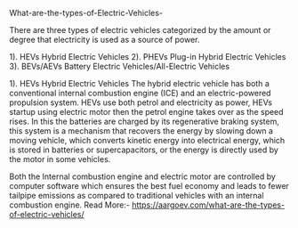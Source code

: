  What-are-the-types-of-Electric-Vehicles-
 
There are three types of electric vehicles categorized by the amount or degree that electricity is used as a source of power.

1). HEVs Hybrid Electric Vehicles
2). PHEVs Plug-in Hybrid Electric Vehicles
3). BEVs/AEVs Battery Electric Vehicles/All-Electric Vehicles  

1). HEVs Hybrid Electric Vehicles
The hybrid electric vehicle has both a conventional internal combustion engine (ICE) and an electric-powered propulsion system. HEVs use both petrol and electricity as power, HEVs startup using electric motor then the petrol engine takes over as the speed rises.
In this the batteries are charged by its regenerative braking system, this system is a mechanism that recovers the energy by slowing down a moving vehicle, which converts kinetic energy into electrical energy, which is stored in batteries or supercapacitors, or the energy is directly used by the motor in some vehicles.

Both the Internal combustion engine and electric motor are controlled by computer software which ensures the best fuel economy and leads to fewer tailpipe emissions as compared to traditional vehicles with an internal combustion engine. Read More:- https://aargoev.com/what-are-the-types-of-electric-vehicles/
